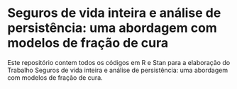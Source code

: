 # Seguros de vida inteira e análise de persistência: uma abordagem com modelos de fração de cura

Este repositório contem todos os códigos em R e Stan para a elaboração do Trabalho Seguros de vida inteira e análise de persistência: uma abordagem com modelos de fração de cura.

